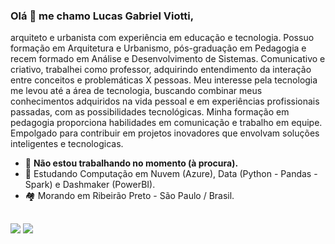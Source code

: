 ### Olá 👋 me chamo Lucas Gabriel Viotti,
arquiteto e urbanista com experiência em educação e tecnologia. Possuo formação em Arquitetura e 
Urbanismo, pós-graduação em Pedagogia e recem formado em Análise e Desenvolvimento de Sistemas. 
Comunicativo e criativo, trabalhei como professor, adquirindo entendimento da interação entre conceitos e problemáticas X pessoas. 
Meu interesse pela tecnologia me levou até a área de tecnologia, buscando combinar meus conhecimentos adquiridos na vida pessoal e em experiências profissionais passadas, com as possibilidades tecnológicas. 
Minha formação em pedagogia proporciona habilidades em comunicação e trabalho em equipe. Empolgado para contribuir 
em projetos inovadores que envolvam soluções inteligentes e tecnologicas.
- 🔭 <strong>Não estou trabalhando no momento (à procura).</strong>
- 🌱 Estudando Computação em Nuvem (Azure), Data (Python - Pandas - Spark) e Dashmaker (PowerBI).
- 🏘️ Morando em Ribeirão Preto - São Paulo / Brasil.

##
 
<div> 
  <a href = "mailto:viottiarquiteto@outlook.com"><img src="https://img.shields.io/badge/Microsoft_Outlook-0078D4?style=for-the-badge&logo=microsoft-outlook&logoColor=white" target="_blank"></a>
  <a href="https://www.linkedin.com/in/lucas-viotti/" target="_blank"><img src="https://img.shields.io/badge/-LinkedIn-%230077B5?style=for-the-badge&logo=linkedin&logoColor=white" target="_blank"></a> 
</div>

